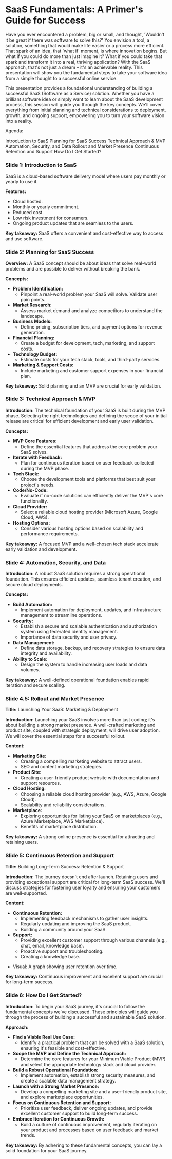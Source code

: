 # SaaS Fundamentals: A Primer's Guide for Success


Have you ever encountered a problem, big or small, and thought, 'Wouldn't it be great if there was software to solve this?' You envision a tool, a solution, something that would make life easier or a process more efficient. That spark of an idea, that 'what if' moment, is where innovation begins. But what if you could do more than just imagine it? What if you could take that spark and transform it into a real, thriving application? With the SaaS approach, that's not just a dream – it's an achievable reality. This presentation will show you the fundamental steps to take your software idea from a simple thought to a successful online service.

This presentation provides a foundational understanding of building a successful SaaS (Software as a Service) solution. Whether you have a brilliant software idea or simply want to learn about the SaaS development process, this session will guide you through the key concepts. We'll cover everything from initial planning and technical considerations to deployment, growth, and ongoing support, empowering you to turn your software vision into a reality.

Agenda:

Introduction to SaaS
Planning for SaaS Success
Technical Approach & MVP
Automation, Security, and Data
Rollout and Market Presence
Continuous Retention and Support
How Do I Get Started?


### Slide 1: Introduction to SaaS

SaaS is a cloud-based software delivery model where users pay monthly or yearly to use it.

**Features:**

- Cloud hosted.
- Monthly or yearly commitment.
- Reduced cost.
- Low risk investment for consumers.
- Ongoing product updates that are seamless to the users.

**Key takeaway:** SaaS offers a convenient and cost-effective way to access and use software.


### Slide 2: Planning for SaaS Success

**Overview:**
A SaaS concept should be about ideas that solve real-world problems and are possible to deliver without breaking the bank.


**Concepts:**

- **Problem Identification:**
    * Pinpoint a real-world problem your SaaS will solve. Validate user pain points.
- **Market Research:**
    * Assess market demand and analyze competitors to understand the landscape.
- **Business Models:**
    * Define pricing, subscription tiers, and payment options for revenue generation.
- **Financial Planning:**
    * Create a budget for development, tech, marketing, and support costs.
- **Technology Budget:**
    * Estimate costs for your tech stack, tools, and third-party services.
- **Marketing & Support Costs:**
    * Include marketing and customer support expenses in your financial plan.

**Key takeaway:** Solid planning and an MVP are crucial for early validation.


### Slide 3: Technical Approach & MVP


**Introduction:**
The technical foundation of your SaaS is built during the MVP phase. Selecting the right technologies and defining the scope of your initial release are critical for efficient development and early user validation.

**Concepts:**

- **MVP Core Features:**
    * Define the essential features that address the core problem your SaaS solves.
- **Iterate with Feedback:**
    * Plan for continuous iteration based on user feedback collected during the MVP phase.
- **Tech Stack:**
    * Choose the development tools and platforms that best suit your project's needs.
- **Code/No-Code:**
    * Evaluate if no-code solutions can efficiently deliver the MVP's core functionality.
- **Cloud Provider:**
    * Select a reliable cloud hosting provider (Microsoft Azure, Google Cloud, AWS).
- **Hosting Options:**
    * Consider various hosting options based on scalability and performance requirements.

**Key takeaway:** A focused MVP and a well-chosen tech stack accelerate early validation and development.


### Slide 4: Automation, Security, and Data

**Introduction:**
A robust SaaS solution requires a strong operational foundation. This ensures efficient updates, seamless tenant creation, and secure cloud deployments.

**Concepts:**

- **Build Automation:**
    * Implement automation for deployment, updates, and infrastructure management to streamline operations.
- **Security:**
    * Establish a secure and scalable authentication and authorization system using federated identity management.
    * Importance of data security and user privacy.
- **Data Management:**
    * Define data storage, backup, and recovery strategies to ensure data integrity and availability.
- **Ability to Scale:**
    * Design the system to handle increasing user loads and data volumes.

**Key takeaway:** A well-defined operational foundation enables rapid iteration and secure scaling.



### Slide 4.5: Rollout and Market Presence

**Title:** Launching Your SaaS: Marketing & Deployment

**Introduction:**
Launching your SaaS involves more than just coding; it's about building a strong market presence. A well-crafted marketing and product site, coupled with strategic deployment, will drive user adoption. We will cover the essential steps for a successful rollout.

**Content:**

- **Marketing Site:**
    * Creating a compelling marketing website to attract users.
    * SEO and content marketing strategies.
- **Product Site:**
    * Creating a user-friendly product website with documentation and support resources.
- **Cloud Hosting:**
    * Choosing a reliable cloud hosting provider (e.g., AWS, Azure, Google Cloud).
    * Scalability and reliability considerations.
- **Marketplace:**
    * Exploring opportunities for listing your SaaS on marketplaces (e.g., Azure Marketplace, AWS Marketplace).
    * Benefits of marketplace distribution.

**Key takeaway:** A strong online presence is essential for attracting and retaining users.



### Slide 5: Continuous Retention and Support

**Title:** Building Long-Term Success: Retention & Support

**Introduction:**
The journey doesn't end after launch. Retaining users and providing exceptional support are critical for long-term SaaS success. We'll discuss strategies for fostering user loyalty and ensuring your customers are well-supported.

**Content:**

- **Continuous Retention:**
    * Implementing feedback mechanisms to gather user insights.
    * Regularly updating and improving the SaaS product.
    * Building a community around your SaaS.
- **Support:**
    * Providing excellent customer support through various channels (e.g., chat, email, knowledge base).
    * Proactive support and troubleshooting.
    * Creating a knowledge base.
* Visual: A graph showing user retention over time.

**Key takeaway:** Continuous improvement and excellent support are crucial for long-term success.

### Slide 6: How Do I Get Started?

**Introduction:**
To begin your SaaS journey, it's crucial to follow the fundamental concepts we've discussed. These principles will guide you through the process of building a successful and sustainable SaaS solution.

**Approach:**

- **Find a Viable Real Use Case:**
    * Identify a practical problem that can be solved with a SaaS solution, ensuring it's feasible and cost-effective.
- **Scope the MVP and Define the Technical Approach:**
    * Determine the core features for your Minimum Viable Product (MVP) and select the appropriate technology stack and cloud provider.
- **Build a Robust Operational Foundation:**
    * Implement automation, establish strong security measures, and create a scalable data management strategy.
- **Launch with a Strong Market Presence:**
    * Develop a compelling marketing site and a user-friendly product site, and explore marketplace opportunities.
- **Focus on Continuous Retention and Support:**
    * Prioritize user feedback, deliver ongoing updates, and provide excellent customer support to build long-term success.
- **Embrace Iteration for Continuous Growth:**
    * Build a culture of continuous improvement, regularly iterating on your product and processes based on user feedback and market trends.

**Key takeaway:** By adhering to these fundamental concepts, you can lay a solid foundation for your SaaS journey.

